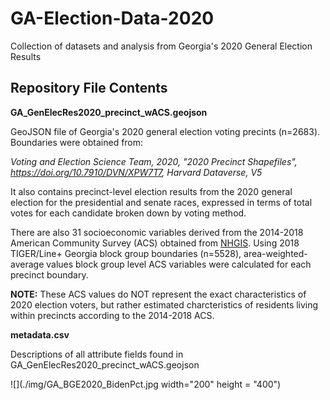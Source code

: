 # GA-Election-Data-2020
Collection of datasets and analysis from Georgia's 2020 General Election Results

## Repository File Contents
**GA_GenElecRes2020_precinct_wACS.geojson**

GeoJSON file of Georgia's 2020 general election voting precints (n=2683). Boundaries were obtained from: 

*Voting and Election Science Team, 2020, "2020 Precinct Shapefiles", https://doi.org/10.7910/DVN/XPW7T7, Harvard Dataverse, V5*

It also contains precinct-level election results from the 2020 general election for the presidential and senate races, expressed in terms of total votes for each candidate broken down by voting method.

There are also 31 socioeconomic variables derived from the 2014-2018 American Community Survey (ACS) obtained from [NHGIS](https://www.nhgis.org/). Using 2018 TIGER/Line+ Georgia block group boundaries (n=5528), area-weighted-average values block group level ACS variables were calculated for each precinct boundary. 

**NOTE:** These ACS values do NOT represent the exact characteristics of 2020 election voters, but rather estimated charcteristics of residents living within precincts according to the 2014-2018 ACS.


**metadata.csv**

Descriptions of all attribute fields found in GA_GenElecRes2020_precinct_wACS.geojson

![](./img/GA_BGE2020_BidenPct.jpg width="200" height = "400")

